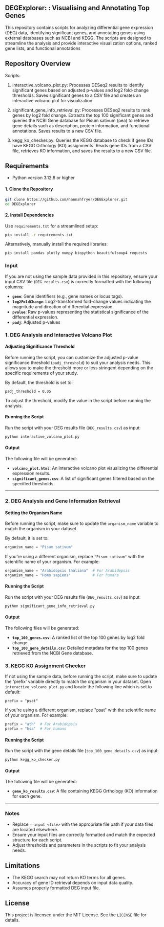 ## DEGExplorer: : Visualising and Annotating Top Genes

This repository contains scripts for analyzing differential gene expression (DEG) data, identifying significant genes, and annotating genes using external databases such as NCBI and KEGG. The scripts are designed to streamline the analysis and provide interactive visualization options, ranked gene lists, and functional annotations

## Repository Overview
Scripts:
1. interactive_volcano_plot.py:
Processes DESeq2 results to identify significant genes based on adjusted p-values and log2 fold-change thresholds.
Saves significant genes to a CSV file and creates an interactive volcano plot for visualization.

2. significant_gene_info_retrieval.py:
Processes DESeq2 results to rank genes by log2 fold change. Extracts the top 100 significant genes and queries the NCBI Gene database for Pisum sativum (pea) to retrieve gene details such as description, protein information, and functional annotations. Saves results to a new CSV file.

3. kegg_ko_checker.py:
Queries the KEGG database to check if gene IDs have KEGG Orthology (KO) assignments.
Reads gene IDs from a CSV file, retrieves KO information, and saves the results to a new CSV file.

## Requirements
- Python version 3.12.8 or higher

#### 1. Clone the Repository
```bash
git clone https://github.com/hannahfryer/DEGExplorer.git
cd DEGExplorer
```

#### 2. Install Dependencies
Use `requirements.txt` for a streamlined setup:
```bash
pip install -r requirements.txt
```

Alternatively, manually install the required libraries:
```bash
pip install pandas plotly numpy biopython beautifulsoup4 requests
```

### Input

If you are not using the sample data provided in this repository, ensure your input CSV file (`DEG_results.csv`) is correctly formatted with the following columns:

- **`gene`**: Gene identifiers (e.g., gene names or locus tags).  
- **`log2FoldChange`**: Log2-transformed fold-change values indicating the magnitude and direction of differential expression.  
- **`pvalue`**: Raw p-values representing the statistical significance of the differential expression.  
- **`padj`**: Adjusted p-values  

### 1. DEG Analysis and Interactive Volcano Plot

#### Adjusting Significance Threshold


Before running the script, you can customize the adjusted p-value significance threshold (`padj_threshold`) to suit your analysis needs. This allows you to make the threshold more or less stringent depending on the specific requirements of your study.

By default, the threshold is set to:

```
padj_threshold = 0.05
```

To adjust the threshold, modify the value in the script before running the analysis.

#### Running the Script
Run the script with your DEG results file (`DEG_results.csv`) as input:
```bash
python interactive_volcano_plot.py 
```

#### Output
The following file will be generated:
- **`volcano_plot.html`**: An interactive volcano plot visualizing the differential expression results.
- **`significant_genes.csv`**: A list of significant genes filtered based on the specified thresholds.

---

### **2. DEG Analysis and Gene Information Retrieval**
#### Setting the Organism Name

Before running the script, make sure to update the `organism_name` variable to match the organism in your dataset. 

By default, it is set to:

```python
organism_name = "Pisum sativum"
```

If you're using a different organism, replace `"Pisum sativum"` with the scientific name of your organism. For example:

```python
organism_name = "Arabidopsis thaliana"  # For Arabidopsis
organism_name = "Homo sapiens"          # For humans
```
#### Running the Script
Run the script with your DEG results file (`DEG_results.csv`) as input:
```bash
python significant_gene_info_retrieval.py 
```
#### Output
The following files will be generated:
- **`top_100_genes.csv`**: A ranked list of the top 100 genes by log2 fold change.
- **`top_100_gene_details.csv`**: Detailed metadata for the top 100 genes retrieved from the NCBI Gene database.

### **3. KEGG KO Assignment Checker**
If not using the sample data, before running the script, make sure to update the 'prefix' variable directly to match the organism in your dataset. Open `interactive_volcano_plot.py` and locate the following line which is set to default:

```
prefix = "psat"
```
If you're using a different organism, replace "psat" with the scientific name of your organism. For example:
```python
prefix = "ath"  # For Arabidopsis
prefix = "hsa"  # For humans
```

#### Running the Script
Run the script with the gene details file (`top_100_gene_details.csv`) as input:
```bash
python kegg_ko_checker.py 
```

#### Output
The following file will be generated:
- **`gene_ko_results.csv`**: A file containing KEGG Orthology (KO) information for each gene.

---

### Notes
- Replace `--input <file>` with the appropriate file path if your data files are located elsewhere.
- Ensure your input files are correctly formatted and match the expected structure for each script.  
- Adjust thresholds and parameters in the scripts to fit your analysis needs.

## Limitations
- The KEGG search may not return KO terms for all genes.
- Accuracy of gene ID retrieval depends on input data quality.
- Assumes properly formatted DEG input file.

## License
This project is licensed under the MIT License. See the `LICENSE` file for details.
